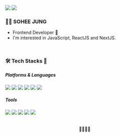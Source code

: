 <!-- <div>
<img src="https://capsule-render.vercel.app/api?type=Soft&color=0257C4&height=100&section=header&text=SOHEE%20JUNG&fontSize=70&fontColor=FFCF1C&fontAlign=70&fontAlignY=55&animation=scaleIn"/>
</div> -->
<div>
  <a href="https://limelbe.tistory.com/"><img src="https://img.shields.io/badge/BLOG-000000?style=flat&logo=Tistory&logoColor=white"/></a>
  <a href="#"><img src="https://img.shields.io/badge/PORTFOLIO-000000?style=flat&logo=Notion&logoColor=white"/></a>
<!--   <a href="mailto:"><img src="https://img.shields.io/badge/Gmail-000000?style=flat&logo=Gmail&logoColor=white"/> -->
</div>
<h3>👩‍💻 SOHEE JUNG</h3>
<ul>
  <li>Frontend Developer 🐣</li>
  <li>I'm interested in JavaScript, ReactJS and NextJS.</li>
</ul>
<br />

<h3>🛠 Tech Stacks 🧱</h3>
<div align="left">
  <h5>Platforms & Languages</h5>
  <img src="https://img.shields.io/badge/React-61DAFB?style=flat-square&logo=React&logoColor=white"/>
  <img src="https://img.shields.io/badge/Javascript-F7DF1E?style=flat-square&logo=JavaScript&logoColor=white"/>
  <img src="https://img.shields.io/badge/Typescript-3178C6?style=flat-square&logo=Typescript&logoColor=white"/>
  <img src="https://img.shields.io/badge/node-339933?style=flat-square&logo=Node.js&logoColor=white"/>
  <img src="https://img.shields.io/badge/HTML-E34F26?style=flat-square&logo=HTML5&logoColor=white"/>
  <img src="https://img.shields.io/badge/CSS-1572B6?style=flat-square&logo=CSS3&logoColor=white"/>
</div>
<div align="left">
  <h5>Tools</h5>
  <img src="https://img.shields.io/badge/Git-F05032?style=flat-square&logo=Git&logoColor=white"/>
  <img src="https://img.shields.io/badge/GitHub-181717?style=flat-square&logo=GitHub&logoColor=white"/>
  <img src="https://img.shields.io/badge/Docker-2496ED?style=flat-square&logo=Docker&logoColor=white"/>
  <img src="https://img.shields.io/badge/Figma-F24E1E?style=flat-square&logo=Figma&logoColor=white"/>
  <img src="https://img.shields.io/badge/Photoshop-31A8FF?style=flat-square&logo=Adobe Photoshop&logoColor=white"/>
</div>
<br />
<br />

<!--
<h3>😎 Experiences</h3>
<ul>
  <li>엘리스 AI트랙 5기 (2022.06 ~ 2022.11)</li>
</ul>
<br />
  
<h3>🏄‍♀️ Projects</h3>
<ul>
  <li>🌐[Web] <a href="https://github.com/hihisohi/bodytory">바디토리</a> - 건강기록 및 병원추천 웹 서비스</li>
</ul>
<br />  
<br />
<br /> 
  
 <img src="https://github-readme-stats.vercel.app/api?username=hihisohi&show_icons=true">
<br /> -->
  
<div align="center">💙💛💚💜</div>

<!--
**hihisohi/hihisohi** is a ✨ _special_ ✨ repository because its `README.md` (this file) appears on your GitHub profile.

Here are some ideas to get you started:

- 🔭 I’m currently working on ...
- 🌱 I’m currently learning ...
- 👯 I’m looking to collaborate on ...
- 🤔 I’m looking for help with ...
- 💬 Ask me about ...
- 📫 How to reach me: ...
- 😄 Pronouns: ...
- ⚡ Fun fact: ...
-->

